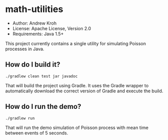 math-utilities
==============
- Author: Andrew Kroh
- License: Apache License, Version 2.0
- Requirements: Java 1.5+

This project currently contains a single utility for
simulating Poisson processes in Java.

How do I build it?
------------------

    ./gradlew clean test jar javadoc

That will build the project using Gradle. It uses the Gradle wrapper
to automatically download the correct version of Gradle and execute the build.

How do I run the demo?
----------------------

    ./gradlew run

That will run the demo simulation of Poisson process with mean time
between events of 5 seconds.


